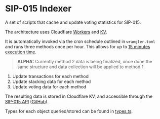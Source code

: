 # SIP-015 Indexer

A set of scripts that cache and update voting statistics for SIP-015.

The architecture uses Cloudflare [Workers](https://developers.cloudflare.com/workers/) and [KV](https://developers.cloudflare.com/workers/runtime-apis/kv/).

It is automatically invoked via the cron schedule outlined in `wrangler.toml` and runs three methods once per hour. This allows for up to [15 minutes execution time](https://developers.cloudflare.com/workers/platform/limits/#unbound-usage-model).

> **ALPHA:** Currently method 2 data is being finalized, once done the same structure and data collection will be applied to method 1.

1. Update transactions for each method
2. Update stacking data for each method
3. Update voting data for each method

The resulting data is stored in Cloudflare KV, and accessible through the [SIP-015 API](https://api.sip015.xyz) ([GitHub](https://github.com/whoabuddy/sip015-api)).

Types for each object queried/stored can be found in [types.ts](./types.ts).
